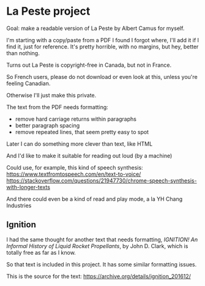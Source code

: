 # La Peste project

Goal: make a readable version of La Peste by Albert Camus for myself.

I'm starting with a copy/paste from a PDF I found I forgot where, I'll add it if I find it, just for reference. It's pretty horrible, with no margins, but hey, better than nothing.

Turns out La Peste is copyright-free in Canada, but not in France.

So French users, please do not download or even look at this, unless you're feeling Canadian.

Otherwise I'll just make this private.

The text from the PDF needs formatting: 
 * remove hard carriage returns within paragraphs
 * better paragraph spacing
 * remove repeated lines, that seem pretty easy to spot

Later I can do something more clever than text, like HTML

And I'd like to make it suitable for reading out loud (by a machine)

Could use, for example, this kind of speech synthesis:
https://www.textfromtospeech.com/en/text-to-voice/
https://stackoverflow.com/questions/21947730/chrome-speech-synthesis-with-longer-texts

And there could even be a kind of read and play mode, a la YH Chang Industries

## Ignition

I had the same thought for another text that needs formatting, 
_IGNITION! An Informal History of Liquid Rocket Propellants_,
by John D. Clark, which is totally free as far as I know.

So that text is included in this project. It has some similar formatting issues. 

This is the source for the text:
https://archive.org/details/ignition_201612/

